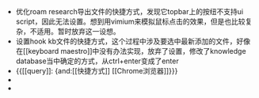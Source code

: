 - 优化roam research导出文件的快捷方式，发现它topbar上的按纽不支持ui script，因此无法设置。想到用vimium来模拟鼠标点击的效果，但是也比较复杂，不适用。暂时放弃这一设想。
- 设置hook kb文件的快捷方式，这个过程中涉及要选中最新添加的文件，好像在[[keyboard maestro]]中没有办法实现，放弃了设置，修改了knowledge database当中确定的方式，从ctrl+enter变成了enter
- {{[[query]]: {and:[[快捷方式]] [[Chrome浏览器]]}}}
- 
- 
